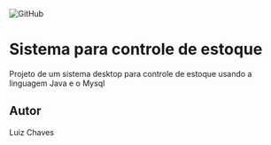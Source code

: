 ![GitHub](https://img.shields.io/github/license/luizchaves5595/controle-estoque)
# Sistema para controle de estoque
Projeto de um sistema desktop para controle de estoque usando a linguagem Java e o Mysql
## Autor
Luiz Chaves
